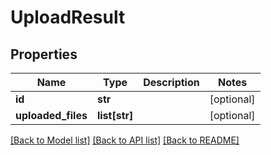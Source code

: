 # UploadResult

## Properties
Name | Type | Description | Notes
------------ | ------------- | ------------- | -------------
**id** | **str** |  | [optional] 
**uploaded_files** | **list[str]** |  | [optional] 

[[Back to Model list]](../README.md#documentation-for-models) [[Back to API list]](../README.md#documentation-for-api-endpoints) [[Back to README]](../README.md)


